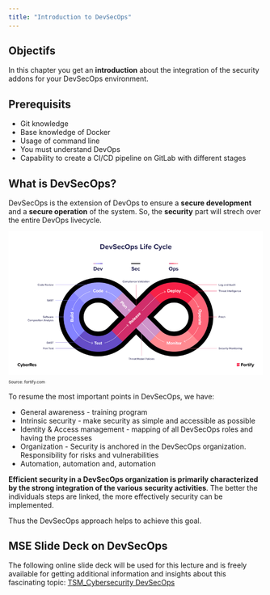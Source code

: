 ```yaml
---
title: "Introduction to DevSecOps"
---
```


## Objectifs

In this chapter you get an **introduction** about the integration of the security addons for your DevSecOps environment.

## Prerequisits

- Git knowledge
- Base knowledge of Docker
- Usage of command line
- You must understand DevOps
- Capability to create a CI/CD pipeline on GitLab with different stages

## What is DevSecOps?

DevSecOps is the extension of DevOps to ensure a **secure development** and a **secure operation** of the system. So, the **security** part will strech over the entire DevOps livecycle.

![](img/devsecops.png)
<span style="font-size: 0.5rem;">Source: fortify.com</span>

To resume the most important points in DevSecOps, we have:

- General awareness - training program
- Intrinsic security - make security as simple and accessible as possible
- Identity & Access management - mapping of all DevSecOps roles and having the processes
- Organization - Security is anchored in the DevSecOps organization. Responsibility for risks and vulnerabilities
- Automation, automation and, automation

**Efficient security in a DevSecOps organization is primarily characterized by the strong integration of the various security activities**. The better the individuals steps are linked, the more effectively security can be implemented. 

Thus the DevSecOps approach helps to achieve this goal.

## MSE Slide Deck on DevSecOps
The following online slide deck will be used for this lecture and is freely available for getting additional information and insights about this fascinating topic: [TSM_Cybersecurity DevSecOps](https://heia-fr-maeder.github.io/mse_cybersec/#/1)
